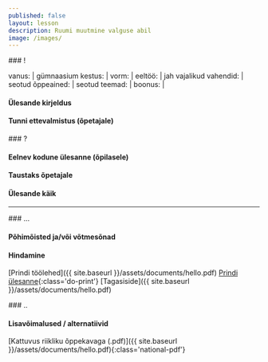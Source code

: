```yaml
---
published: false
layout: lesson
description: Ruumi muutmine valguse abil
image: /images/
---
```



<section class="section-bang">
### !

vanus: 				| gümnaasium
kestus: 			|
vorm: 				|
eeltöö:				| jah
vajalikud vahendid:	|
seotud õppeained:	|
seotud teemad:		|
boonus:				|

#### Ülesande kirjeldus


#### Tunni ettevalmistus (õpetajale)


</section>

<section class="section-question">
### ?

#### Eelnev kodune ülesanne (õpilasele)


#### Taustaks õpetajale


#### Ülesande käik


</section>

------

<section class="section-dots">
### ...

#### Põhimõisted ja/või võtmesõnad


#### Hindamine


[Prindi töölehed]({{ site.baseurl }}/assets/documents/hello.pdf)
[Prindi ülesanne](){:class='do-print'}
[Tagasiside]({{ site.baseurl }}/assets/documents/hello.pdf)
</section>


<section class="section-background">
### ..

#### Lisavõimalused / alternatiivid


[Kattuvus riikliku õppekavaga (.pdf)]({{ site.baseurl }}/assets/documents/hello.pdf){:class='national-pdf'}
</section>


